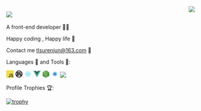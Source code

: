 <img align="right" src="https://github-readme-stats.vercel.app/api?Cancel changesusername=Surenjun&show_icons=true&icon_color=ad0d52&text_color=24292e&bg_color=ffffff&hide_title=true" />

![](https://komarev.com/ghpvc/?username=Surenjun&color=blue&style=flat-square&label=PROFILE+VIEWS)

A front-end developer 🧑‍💻

Happy coding , Happy life 🤣

Contact me tlsurenjun@163.com 📧

Languages 📖 and Tools 🔧:

<code><img height="20" src="https://raw.githubusercontent.com/github/explore/main/topics/javascript/javascript.png"></code>
<code><img height="20" src="https://raw.githubusercontent.com/github/explore/main/topics/rust/rust.png"></code>
<code><img height="20" src="https://raw.githubusercontent.com/github/explore/main/topics/react/react.png"></code>
<code><img height="20" src="https://raw.githubusercontent.com/github/explore/main/topics/vue/vue.png"></code>
<code><img height="20" src="https://raw.githubusercontent.com/github/explore/main/topics/nodejs/nodejs.png"></code>
<code><img height="20" src="https://raw.githubusercontent.com/github/explore/main/topics/webpack/webpack.png"></code>
<code><img height="20" src="https://camo.githubusercontent.com/61e102d7c605ff91efedb9d7e47c1c4a07cef59d3e1da202fd74f4772122ca4e/68747470733a2f2f766974656a732e6465762f6c6f676f2e737667"></code>


Profile Trophies 🏆:
<!--- ![Surenjun's github stats](https://github-readme-stats-tawny.vercel.app/api?username=Surenjun&show_icons=true&hide_border=true) --->
[![trophy](https://github-profile-trophy.vercel.app/?username=MuYunyun&title=MultiLanguage,Stars,Followers,Issues,Commit,PullRequest)](https://github-profile-trophy.vercel.app/?username=Surenjun&title=MultiLanguage,Stars,Followers,Issues,Commit,PullRequest)
